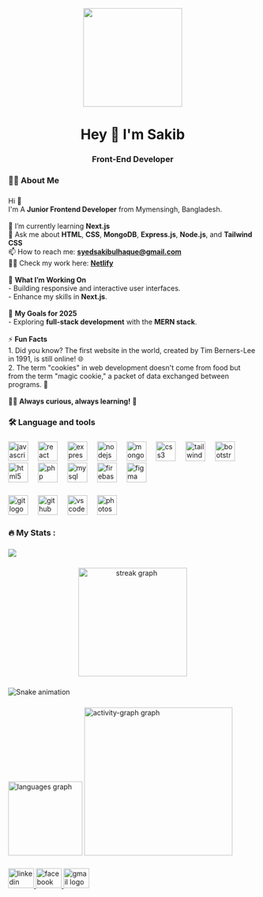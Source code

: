 <div align="center">
    <img height="200" src="https://raw.githubusercontent.com/Sakib-01/Sakib-01/refs/heads/main/Navy%20Blue%20Geometric%20Technology%20Linked%20In%20Banner.png"  />
</div>

###

<h1 align="center">Hey 👋 I'm Sakib</h1>

###

<h3 align="center">Front-End Developer</h3>

###

<h3 align="left">👩‍💻  About Me</h3>

###
<p align="left">
Hi 👋  
<br>I'm A <strong> Junior Frontend Developer</strong> from Mymensingh, Bangladesh.  
<br><br>
🌱 I’m currently learning <strong>Next.js</strong>  
<br>💬 Ask me about <strong>HTML</strong>, <strong>CSS</strong>, <strong>MongoDB</strong>, <strong>Express.js</strong>, <strong>Node.js</strong>, and <strong>Tailwind CSS</strong>  
<br>📫 How to reach me: <a href="mailto:syedsakibulhaque@gmail.com"><strong>syedsakibulhaque@gmail.com</strong></a>  
<br>👨‍💻 Check my work here: <a href="https://app.netlify.com/teams/sakib-01/sites"><strong>Netlify</strong></a>  
<br><br>
📌 <strong>What I’m Working On</strong>  
<br>- Building responsive and interactive user interfaces.  
<br>- Enhance my skills in <strong>Next.js</strong>.    
<br><br>
🎯 <strong>My Goals for 2025</strong> 
<br>- Exploring <strong>full-stack development</strong> with the <strong>MERN stack</strong>. 
<br><br>
⚡ <strong>Fun Facts</strong>  
<br>1. Did you know? The first website in the world, created by Tim Berners-Lee in 1991, is still online! 🌐  
<br>2. The term "cookies" in web development doesn't come from food but from the term "magic cookie," a packet of data exchanged between programs. 🍪  
<br><br>
👨‍💻 <strong>Always curious, always learning!</strong> 🌟  
</p>


###

<h3 align="left">🛠 Language and tools</h3>

###

<div align="left">
  <img src="https://cdn.jsdelivr.net/gh/devicons/devicon/icons/javascript/javascript-original.svg" height="40" alt="javascript logo"  />
  <img width="12" />
  <img src="https://cdn.jsdelivr.net/gh/devicons/devicon/icons/react/react-original.svg" height="40" alt="react logo"  />
  <img width="12" />
  <img src="https://cdn.jsdelivr.net/gh/devicons/devicon/icons/express/express-original.svg" height="40" alt="express logo"  />
  <img width="12" />
  <img src="https://cdn.jsdelivr.net/gh/devicons/devicon/icons/nodejs/nodejs-original.svg" height="40" alt="nodejs logo"  />
  <img width="12" />
  <img src="https://cdn.jsdelivr.net/gh/devicons/devicon/icons/mongodb/mongodb-original.svg" height="40" alt="mongodb logo"  />
  <img width="12" />
  <img src="https://cdn.jsdelivr.net/gh/devicons/devicon/icons/css3/css3-original.svg" height="40" alt="css3 logo"  />
  <img width="12" />
  <img src="https://cdn.jsdelivr.net/gh/devicons/devicon/icons/tailwindcss/tailwindcss-original-wordmark.svg" height="40" alt="tailwindcss logo"  />
  <img width="12" />
  <img src="https://cdn.jsdelivr.net/gh/devicons/devicon/icons/bootstrap/bootstrap-original.svg" height="40" alt="bootstrap logo"  />
  <img width="12" />
  <img src="https://cdn.jsdelivr.net/gh/devicons/devicon/icons/html5/html5-original.svg" height="40" alt="html5 logo"  />
  <img width="12" />
  <img src="https://cdn.jsdelivr.net/gh/devicons/devicon/icons/php/php-original.svg" height="40" alt="php logo"  />
  <img width="12" />
  <img src="https://cdn.jsdelivr.net/gh/devicons/devicon/icons/mysql/mysql-original.svg" height="40" alt="mysql logo"  />
  <img width="12" />
  <img src="https://cdn.jsdelivr.net/gh/devicons/devicon/icons/firebase/firebase-plain.svg" height="40" alt="firebase logo"  />
  <img width="12" />
  <img src="https://cdn.jsdelivr.net/gh/devicons/devicon/icons/figma/figma-original.svg" height="40" alt="figma logo"  />
</div>

###

<div align="left">
  <img src="https://cdn.jsdelivr.net/gh/devicons/devicon/icons/git/git-original.svg" height="40" alt="git logo"  />
  <img width="12" />
  <img src="https://cdn.jsdelivr.net/gh/devicons/devicon/icons/github/github-original.svg" height="40" alt="github logo"  />
  <img width="12" />
  <img src="https://cdn.jsdelivr.net/gh/devicons/devicon/icons/vscode/vscode-original.svg" height="40" alt="vscode logo"  />
  <img width="12" />
  <img src="https://cdn.jsdelivr.net/gh/devicons/devicon/icons/photoshop/photoshop-plain.svg" height="40" alt="photoshop logo"  />
</div>

###

<h3 align="left">🔥   My Stats :</h3>

###

<div align="left">
  <img src="https://visitor-badge.laobi.icu/badge?page_id=Sakib-01.Sakib-01&"  />
</div>

###

<div align="center">
  <img src="https://streak-stats.demolab.com?user=Sakib-01&locale=en&mode=daily&theme=dark&hide_border=false&border_radius=5&order=3" height="220" alt="streak graph"  />
</div>

###

<img src="https://raw.githubusercontent.com/Sakib-01/Sakib-01/output/snake.svg" alt="Snake animation" />

###

<div align="left">
  <img src="https://github-readme-stats.vercel.app/api/top-langs?username=Sakib-01&locale=en&hide_title=false&layout=compact&card_width=320&langs_count=5&theme=dracula&hide_border=false&order=2" height="150" alt="languages graph"  />
  <img src="https://github-readme-activity-graph.vercel.app/graph?username=Sakib-01&radius=16&theme=react&area=true&order=5" height="300" alt="activity-graph graph"  />
</div>

###

<div align="left">
  <a href="https://www.linkedin.com/in/syed-sakibul-haque-3a2961282/?trk=opento_sprofile_topcard" target="_blank">
    <img src="https://raw.githubusercontent.com/maurodesouza/profile-readme-generator/master/src/assets/icons/social/linkedin/default.svg" width="52" height="40" alt="linkedin logo"  />
  </a>
  <a href="https://www.facebook.com/sakibul.haque.148?mibextid=LQQJ4d" target="_blank">
    <img src="https://raw.githubusercontent.com/maurodesouza/profile-readme-generator/master/src/assets/icons/social/facebook/default.svg" width="52" height="40" alt="facebook logo"  />
  </a>
  <a href="syedsakibulhaque2@gmail.com" target="_blank">
    <img src="https://raw.githubusercontent.com/maurodesouza/profile-readme-generator/master/src/assets/icons/social/gmail/default.svg" width="52" height="40" alt="gmail logo"  />
  </a>
</div>

###
